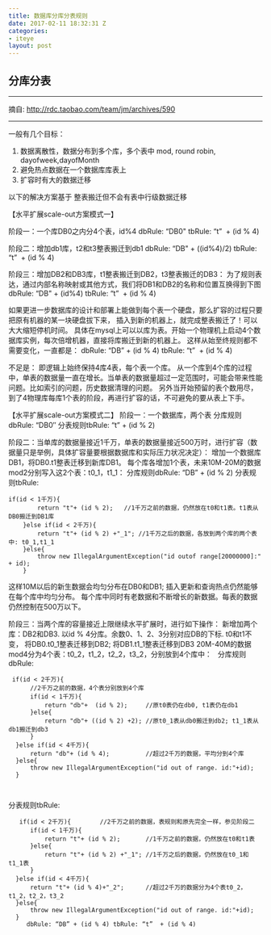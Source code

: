 ```yaml
---
title: 数据库分库分表规则
date: 2017-02-11 18:32:31 Z
categories:
- iteye
layout: post
---
```


## 分库分表 
---
摘自: http://rdc.taobao.com/team/jm/archives/590
***
一般有几个目标： 

1. 数据离散性，数据分布到多个库，多个表中 mod, round robin, dayofweek,dayofMonth   
2. 避免热点数据在一个数据库库表上   
3. 扩容时有大的数据迁移   

以下的解决方案基于 整表搬迁但不会有表中行级数据迁移   

【水平扩展scale-out方案模式一】 

阶段一：一个库DB0之内分4个表，id%4 dbRule: “DB0" tbRule: “t”  + (id % 4) 

阶段二：增加db1库，t2和t3整表搬迁到db1 dbRule: “DB" + ((id%4)/2) tbRule: “t”  + (id % 4) 

阶段三：增加DB2和DB3库，t1整表搬迁到DB2，t3整表搬迁的DB3： 为了规则表达，通过内部名称映射或其他方式，我们将DB1和DB2的名称和位置互换得到下图 dbRule: “DB" + (id%4) tbRule: “t”  + (id % 4)     

如果更进一步数据库的设计和部署上能做到每个表一个硬盘，那么扩容的过程只要把原有机器的某一块硬盘拔下来， 插入到新的机器上，就完成整表搬迁了！可以大大缩短停机时间。 具体在mysql上可以以库为表。开始一个物理机上启动4个数据库实例，每次倍增机器，直接将库搬迁到新的机器上。 这样从始至终规则都不需要变化，一直都是： dbRule: “DB” + (id % 4) tbRule: “t”  + (id % 4)   

不足是： 即逻辑上始终保持4库4表，每个表一个库。 从一个库到4个库的过程中，单表的数据量一直在增长。当单表的数据量超过一定范围时，可能会带来性能问题。比如索引的问题，历史数据清理的问题。 另外当开始预留的表个数用尽，到了4物理库每库1个表的阶段，再进行扩容的话，不可避免的要从表上下手。     

【水平扩展scale-out方案模式二】 
阶段一：一个数据库，两个表 分库规则dbRule: “DB0″ 分表规则tbRule: “t” + (id % 2) 

阶段二：当单库的数据量接近1千万，单表的数据量接近500万时，进行扩容（数据量只是举例，具体扩容量要根据数据库和实际压力状况决定）： 增加一个数据库DB1，将DB0.t1整表迁移到新库DB1。 每个库各增加1个表，未来10M-20M的数据mod2分别写入这2个表：t0_1，t1_1： 分库规则dbRule: “DB” + (id % 2) 分表规则tbRule:     

```
if(id < 1千万){
        return "t"+ (id % 2);   //1千万之前的数据，仍然放在t0和t1表。t1表从DB0搬迁到DB1库
    }else if(id < 2千万){
        return "t"+ (id % 2) +"_1"; //1千万之后的数据，各放到两个库的两个表中: t0_1,t1_1
    }else{
        throw new IllegalArgumentException("id outof range[20000000]:" + id);
    }
```
 
 这样10M以后的新生数据会均匀分布在DB0和DB1; 插入更新和查询热点仍然能够在每个库中均匀分布。 每个库中同时有老数据和不断增长的新数据。每表的数据仍然控制在500万以下。   
 
 阶段三：当两个库的容量接近上限继续水平扩展时，进行如下操作： 新增加两个库：DB2和DB3. 以id % 4分库。余数0、1、2、3分别对应DB的下标. t0和t1不变， 将DB0.t0_1整表迁移到DB2; 将DB1.t1_1整表迁移到DB3 20M-40M的数据mod4分为4个表：t0_2，t1_2，t2_2，t3_2，分别放到4个库中：   分库规则dbRule:   
 
```
 if(id < 2千万){
      //2千万之前的数据，4个表分别放到4个库
      if(id < 1千万){
          return "db"+  (id % 2);     //原t0表仍在db0, t1表仍在db1
      }else{
          return "db"+ ((id % 2) +2); //原t0_1表从db0搬迁到db2; t1_1表从db1搬迁到db3
      }
  }else if(id < 4千万){
      return "db"+ (id % 4);          //超过2千万的数据，平均分到4个库
  }else{
      throw new IllegalArgumentException("id out of range. id:"+id);
  }
  
  
```
分表规则tbRule:  
 
```   
   if(id < 2千万){        //2千万之前的数据，表规则和原先完全一样，参见阶段二
      if(id < 1千万){
          return "t"+ (id % 2);       //1千万之前的数据，仍然放在t0和t1表
      }else{
          return "t"+ (id % 2) +"_1"; //1千万之后的数据，仍然放在t0_1和t1_1表
      }
  }else if(id < 4千万){
      return "t"+ (id % 4)+"_2";      //超过2千万的数据分为4个表t0_2，t1_2，t2_2，t3_2
  }else{
      throw new IllegalArgumentException("id out of range. id:"+id);
  }
     dbRule: “DB” + (id % 4) tbRule: “t”  + (id % 4)
```